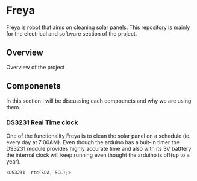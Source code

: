 # Freya
Freya is robot that aims on cleaning solar panels. This repository is mainly for the electrical and software section of the project.

## Overview
  Overview of the project
## Componenets
  In this section I will be discussing each compoenets and why we are using them.
### DS3231 Real Time clock
  One of the functionality Freya is to clean the solar panel on a schedule (ie. every day at 7:00AM). Even though the arduino has a buit-in timer the DS3231 module provides highly accurate time and also with its 3V batttery the internal clock will keep running even thought the arduino is off(up to a year).
  
`<DS3231  rtc(SDA, SCL);>`
